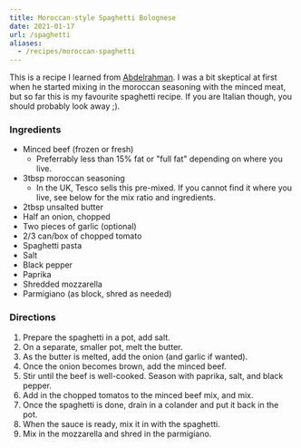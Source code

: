 ```yaml
---
title: Moroccan-style Spaghetti Bolognese
date: 2021-01-17
url: /spaghetti
aliases:
  - /recipes/moroccan-spaghetti
---
```


This is a recipe I learned from [Abdelrahman](https://elkabbany.xyz). I was a
bit skeptical at first when he started mixing in the moroccan seasoning with
the minced meat, but so far this is my favourite spaghetti recipe. If you are
Italian though, you should probably look away ;).


### Ingredients

- Minced beef (frozen or fresh)
	- Preferrably less than 15% fat or "full fat" depending on where you
	  live.
- 3tbsp moroccan seasoning
	- In the UK, Tesco sells this pre-mixed. If you cannot find it where
	  you live, see below for the mix ratio and ingredients.
- 2tbsp unsalted butter
- Half an onion, chopped
- Two pieces of garlic (optional)
- 2/3 can/box of chopped tomato
- Spaghetti pasta
- Salt
- Black pepper
- Paprika
- Shredded mozzarella
- Parmigiano (as block, shred as needed)

### Directions

1. Prepare the spaghetti in a pot, add salt.
2. On a separate, smaller pot, melt the butter.
3. As the butter is melted, add the onion (and garlic if wanted).
4. Once the onion becomes brown, add the minced beef.
5. Stir until the beef is well-cooked. Season with paprika, salt, and black
   pepper.
6. Add in the chopped tomatos to the minced beef mix, and mix.
7. Once the spaghetti is done, drain in a colander and put it back in the pot.
8. When the sauce is ready, mix it in with the spaghetti.
9. Mix in the mozzarella and shred in the parmigiano.
